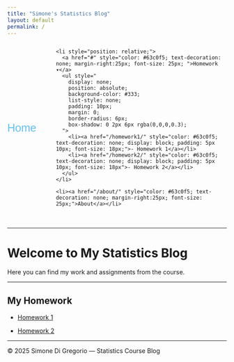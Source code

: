 ```yaml
---
title: "Simone's Statistics Blog"
layout: default
permalink: /
---
```


<nav style="background: url('/assets/images/bkg.png'); padding-bottom: 20px; font-family: sans-serif;">
  <ul class="navbar" style="list-style: none; margin: 0; padding: 0; display: flex; gap: 20px; align-items: center;">
    <li><a href="/" style="color: #63c0f5; text-decoration: none; margin-right:25px; font-size: 25px;"> Home </a></li>

    <li style="position: relative;">
      <a href="#" style="color: #63c0f5; text-decoration: none; margin-right:25px; font-size: 25px; ">Homework ▾</a>
      <ul style="
        display: none;
        position: absolute;
        background-color: #333;
        list-style: none;
        padding: 10px;
        margin: 0;
        border-radius: 6px;
        box-shadow: 0 2px 6px rgba(0,0,0,0.3);
      ">
        <li><a href="/homework1/" style="color: #63c0f5; text-decoration: none; display: block; padding: 5px 10px; font-size: 18px;">- Homework 1</a></li>
        <li><a href="/homework2/" style="color: #63c0f5; text-decoration: none; display: block; padding: 5px 10px; font-size: 18px">- Homework 2</a></li>
      </ul>
    </li>

    <li><a href="/about/" style="color: #63c0f5; text-decoration: none; margin-right:25px; font-size: 25px;">About</a></li>
  </ul>
</nav>

<script>
  document.querySelectorAll("nav li").forEach(li => {
    li.addEventListener("mouseenter", () => {
      const submenu = li.querySelector("ul");
      if (submenu) submenu.style.display = "block";
    });
    li.addEventListener("mouseleave", () => {
      const submenu = li.querySelector("ul");
      if (submenu) submenu.style.display = "none";
    });
  });
</script>

---

# Welcome to My Statistics Blog

Here you can find my work and assignments from the course.

---

## My Homework

- [Homework 1](/homework1/)

- [Homework 2](/homework2/)

---

© 2025 Simone Di Gregorio — Statistics Course Blog

